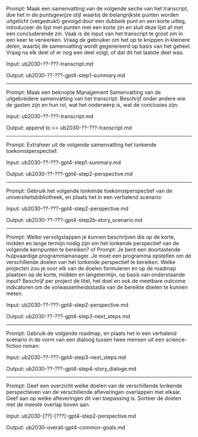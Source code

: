Prompt: Maak een samenvatting van de volgende sectie van het transcript, doe het in de puntsgewijze stijl waarbij de belangrijkste punten worden uitgelicht (vetgedrukt) gevolgd door een dubbele punt en een korte uitleg, introduceer de lijst met punten met een korte zin en sluit deze lijst af met een concluderende zin. Vaak is de input van het transcript te groot om in een keer te verwerken. Vraag de gebruiker om het op te knippen in kleinere delen, waarbij de samenvatting wordt gegenereerd op basis van het geheel.  Vraag na elk deel of er nog een deel volgt, of dat dit het laatste deel was.

Input: ub2030-??-???-transcript.md

Output: ub2030-??-???-gpt4-step1-summary.md

-------

Prompt: Maak een beknopte Management Samenvatting van de uitgebreidere samenvatting van het transcript.  Beschrijf onder andere wie de gasten zijn en hun rol, wat het onderwerp is, wat de conclusies zijn:

Input: ub2030-??-???-transcript.md

Output: append to >> ub2030-??-???-transcript.md

-------

Prompt: Extraheer uit de volgende samenvatting het lonkende toekomstperspectief:

Input: ub2030-??-???-gpt4-step1-summary.md

Output: ub2030-??-???-gpt4-step2-perspective.md

-------

Prompt: Gebruik het volgende lonkende toekomstperspectief van de universiteitsbibliotheek, en plaats het in een verhalend scenario:

Input: ub2030-??-???-gpt4-step2-perspective.md

Output: ub2030-??-???-gpt4-step2b-story_scenario.md

-------

Prompt: Welke vervolgstappen je kunnen beschrijven die op de korte, midden en lange termijn nodig zijn om het lonkende perspectief van de volgende kernpunten te bereiken?
of
Prompt: Je bent een doortastende hulpvaardige programmamanager. Je moet een programma opstellen om de verschillende doelen van het lonkende perspectief te bereiken. Welke projecten zou je voor elk van de doelen formuleren en op de roadmap plaatsen op de korte, midden en langetermijn, op basis van onderstaande input? Beschrijf per project de titel, het doel en ook de meetbare outcome indicatoren om de volwassenheidsstadia van de bereikte doelen te kunnen meten. 
 

Input: ub2030-??-???-gpt4-step2-perspective.md

Output: ub2030-??-???-gpt4-step3-next_steps.md

--------

Prompt: Gebruik de volgende roadmap, en plaats het in een verhalend scenario in de vorm van een dialoog tussen twee mensen uit een science-fiction roman:

Input: ub2030-??-???-gpt4-step3-next_steps.md

Output: ub2030-??-???-gpt4-step4-story_dialoge.md

--------

Prompt: Geef een overzicht welke doelen van de verschillende lonkende perspectieven van de verschillende afleveringen overlappen met elkaar. Geef aan op welke afleveringen dit van toepassing is. Sorteer de doelen met de meeste overlap boven aan.

Input: ub2030-[??]-[???]-gpt4-step2-perspective.md

Output: ub2030-overall-gpt4-common-goals.md
